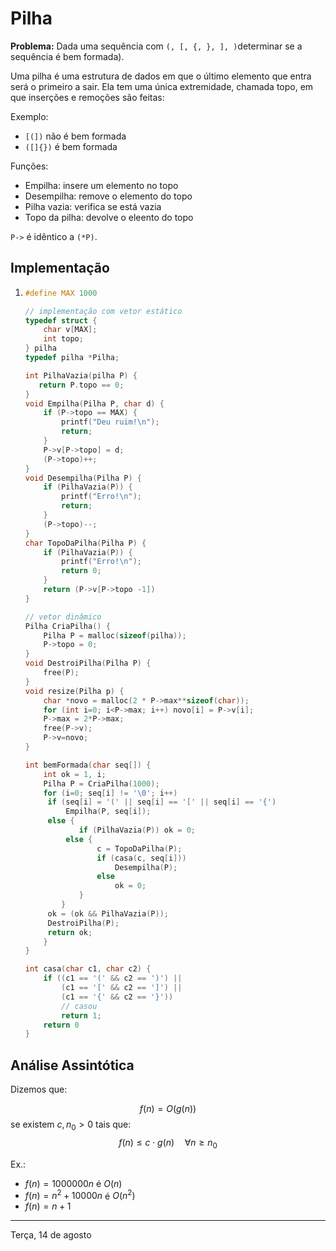 # Pilha

**Problema:** Dada uma sequência com `(, [, {, }, ], )`determinar se a sequência é bem formada).

Uma pilha é uma estrutura de dados em que o último elemento que entra será o primeiro a sair. Ela tem uma única extremidade, chamada topo, em que inserções e remoções são feitas:

Exemplo:

- `[(])` não é bem formada
- `([]{})` é bem formada

Funções:

- Empilha: insere um elemento no topo
- Desempilha: remove o elemento do topo
- Pilha vazia: verifica se está vazia
- Topo da pilha: devolve o eleento do topo

 `P->` é idêntico a `(*P)`.

## Implementação

1. ```c
   #define MAX 1000

   // implementação com vetor estático
   typedef struct {
       char v[MAX];
       int topo;
   } pilha
   typedef pilha *Pilha;

   int PilhaVazia(pilha P) {
      return P.topo == 0;
   }
   void Empilha(Pilha P, char d) {
       if (P->topo == MAX) {
           printf("Deu ruim!\n");
           return;
       }
       P->v[P->topo] = d;
       (P->topo)++;
   }
   void Desempilha(Pilha P) {
       if (PilhaVazia(P)) {
           printf("Erro!\n");
           return;
       }
       (P->topo)--;
   }
   char TopoDaPilha(Pilha P) {
       if (PilhaVazia(P)) {
           printf("Erro!\n");
           return 0;
       }
       return (P->v[P->topo -1])
   }

   // vetor dinâmico
   Pilha CriaPilha() {
       Pilha P = malloc(sizeof(pilha));
       P->topo = 0;
   }
   void DestroiPilha(Pilha P) {
       free(P);
   }
   void resize(Pilha p) {
       char *novo = malloc(2 * P->max**sizeof(char));
       for (int i=0; i<P->max; i++) novo[i] = P->v[i];
       P->max = 2*P->max;
       free(P->v);
       P->v=novo;
   }
   ```

   ```C
   int bemFormada(char seq[]) {
       int ok = 1, i;
       Pilha P = CriaPilha(1000);
       for (i=0; seq[i] != '\0'; i++)
        if (seq[i] = '(' || seq[i] == '[' || seq[i] == '{')
            Empilha(P, seq[i]);
        else {
               if (PilhaVazia(P)) ok = 0;
            else {
                   c = TopoDaPilha(P);
                   if (casa(c, seq[i]))
                       Desempilha(P);
                   else
                       ok = 0;
               }
           }
        ok = (ok && PilhaVazia(P));
        DestroiPilha(P);
        return ok;
       }
   }

   int casa(char c1, char c2) {
       if ((c1 == '(' && c2 == ')') ||
           (c1 == '[' && c2 == ']') ||
           (c1 == '{' && c2 == '}'))
           // casou
           return 1;
       return 0
   }
   ```

## Análise Assintótica

Dizemos que:

$$
f(n)=O(g(n))
$$
se existem $c, n_0 > 0$ tais que:
$$
f(n) \le c\cdot g(n) \quad \forall n \ge n_0
$$

Ex.:
- $f(n) = 1000000n$ é $O(n)$
- $f(n) = n^2 + 10000n$ é $O(n^2)$
- $f(n) = n + 1$

---

Terça, 14 de agosto
